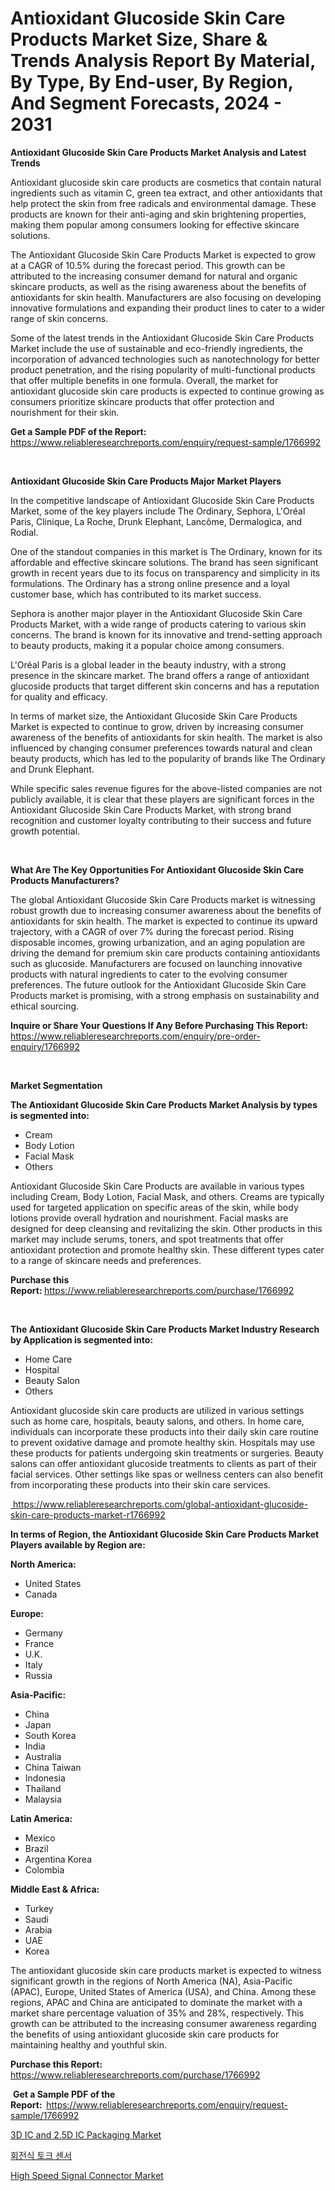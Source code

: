 <p><h1>Antioxidant Glucoside Skin Care Products Market Size, Share & Trends Analysis Report By Material, By Type, By End-user, By Region, And Segment Forecasts, 2024 - 2031</h1></p><p><strong>Antioxidant Glucoside Skin Care Products Market Analysis and Latest Trends</strong></p>
<p><p>Antioxidant glucoside skin care products are cosmetics that contain natural ingredients such as vitamin C, green tea extract, and other antioxidants that help protect the skin from free radicals and environmental damage. These products are known for their anti-aging and skin brightening properties, making them popular among consumers looking for effective skincare solutions.</p><p>The Antioxidant Glucoside Skin Care Products Market is expected to grow at a CAGR of 10.5% during the forecast period. This growth can be attributed to the increasing consumer demand for natural and organic skincare products, as well as the rising awareness about the benefits of antioxidants for skin health. Manufacturers are also focusing on developing innovative formulations and expanding their product lines to cater to a wider range of skin concerns.</p><p>Some of the latest trends in the Antioxidant Glucoside Skin Care Products Market include the use of sustainable and eco-friendly ingredients, the incorporation of advanced technologies such as nanotechnology for better product penetration, and the rising popularity of multi-functional products that offer multiple benefits in one formula. Overall, the market for antioxidant glucoside skin care products is expected to continue growing as consumers prioritize skincare products that offer protection and nourishment for their skin.</p></p>
<p><strong>Get a Sample PDF of the Report:&nbsp;</strong> <a href="https://www.reliableresearchreports.com/enquiry/request-sample/1766992">https://www.reliableresearchreports.com/enquiry/request-sample/1766992</a></p>
<p>&nbsp;</p>
<p><strong>Antioxidant Glucoside Skin Care Products Major Market Players</strong></p>
<p><p>In the competitive landscape of Antioxidant Glucoside Skin Care Products Market, some of the key players include The Ordinary, Sephora, L'Oréal Paris, Clinique, La Roche, Drunk Elephant, Lancôme, Dermalogica, and Rodial. </p><p>One of the standout companies in this market is The Ordinary, known for its affordable and effective skincare solutions. The brand has seen significant growth in recent years due to its focus on transparency and simplicity in its formulations. The Ordinary has a strong online presence and a loyal customer base, which has contributed to its market success. </p><p>Sephora is another major player in the Antioxidant Glucoside Skin Care Products Market, with a wide range of products catering to various skin concerns. The brand is known for its innovative and trend-setting approach to beauty products, making it a popular choice among consumers. </p><p>L'Oréal Paris is a global leader in the beauty industry, with a strong presence in the skincare market. The brand offers a range of antioxidant glucoside products that target different skin concerns and has a reputation for quality and efficacy. </p><p>In terms of market size, the Antioxidant Glucoside Skin Care Products Market is expected to continue to grow, driven by increasing consumer awareness of the benefits of antioxidants for skin health. The market is also influenced by changing consumer preferences towards natural and clean beauty products, which has led to the popularity of brands like The Ordinary and Drunk Elephant. </p><p>While specific sales revenue figures for the above-listed companies are not publicly available, it is clear that these players are significant forces in the Antioxidant Glucoside Skin Care Products Market, with strong brand recognition and customer loyalty contributing to their success and future growth potential.</p></p>
<p>&nbsp;</p>
<p><strong>What Are The Key Opportunities For Antioxidant Glucoside Skin Care Products Manufacturers?</strong></p>
<p><p>The global Antioxidant Glucoside Skin Care Products market is witnessing robust growth due to increasing consumer awareness about the benefits of antioxidants for skin health. The market is expected to continue its upward trajectory, with a CAGR of over 7% during the forecast period. Rising disposable incomes, growing urbanization, and an aging population are driving the demand for premium skin care products containing antioxidants such as glucoside. Manufacturers are focused on launching innovative products with natural ingredients to cater to the evolving consumer preferences. The future outlook for the Antioxidant Glucoside Skin Care Products market is promising, with a strong emphasis on sustainability and ethical sourcing.</p></p>
<p><strong>Inquire or Share Your Questions If Any Before Purchasing This Report:</strong> <a href="https://www.reliableresearchreports.com/enquiry/pre-order-enquiry/1766992">https://www.reliableresearchreports.com/enquiry/pre-order-enquiry/1766992</a></p>
<p>&nbsp;</p>
<p><strong>Market Segmentation</strong></p>
<p><strong>The Antioxidant Glucoside Skin Care Products Market Analysis by types is segmented into:</strong></p>
<p><ul><li>Cream</li><li>Body Lotion</li><li>Facial Mask</li><li>Others</li></ul></p>
<p><p>Antioxidant Glucoside Skin Care Products are available in various types including Cream, Body Lotion, Facial Mask, and others. Creams are typically used for targeted application on specific areas of the skin, while body lotions provide overall hydration and nourishment. Facial masks are designed for deep cleansing and revitalizing the skin. Other products in this market may include serums, toners, and spot treatments that offer antioxidant protection and promote healthy skin. These different types cater to a range of skincare needs and preferences.</p></p>
<p><strong>Purchase this Report:&nbsp;</strong><a href="https://www.reliableresearchreports.com/purchase/1766992">https://www.reliableresearchreports.com/purchase/1766992</a></p>
<p>&nbsp;</p>
<p><strong>The Antioxidant Glucoside Skin Care Products Market Industry Research by Application is segmented into:</strong></p>
<p><ul><li>Home Care</li><li>Hospital</li><li>Beauty Salon</li><li>Others</li></ul></p>
<p><p>Antioxidant glucoside skin care products are utilized in various settings such as home care, hospitals, beauty salons, and others. In home care, individuals can incorporate these products into their daily skin care routine to prevent oxidative damage and promote healthy skin. Hospitals may use these products for patients undergoing skin treatments or surgeries. Beauty salons can offer antioxidant glucoside treatments to clients as part of their facial services. Other settings like spas or wellness centers can also benefit from incorporating these products into their skin care services.</p></p>
<p><a href="https://www.reliableresearchreports.com/global-antioxidant-glucoside-skin-care-products-market-r1766992">&nbsp;https://www.reliableresearchreports.com/global-antioxidant-glucoside-skin-care-products-market-r1766992</a></p>
<p><strong>In terms of Region, the Antioxidant Glucoside Skin Care Products Market Players available by Region are:</strong></p>
<p>
    <p> <strong> North America: </strong>
        <ul>
            <li>United States</li>
            <li>Canada</li>
        </ul>
        </p> 
    <p> <strong> Europe: </strong>
        <ul>
            <li>Germany</li>
            <li>France</li>
            <li>U.K.</li>
            <li>Italy</li>
            <li>Russia</li>
        </ul>
        </p> 
    <p> <strong> Asia-Pacific: </strong>
        <ul>
            <li>China</li>
            <li>Japan</li>
            <li>South Korea</li>
            <li>India</li>
            <li>Australia</li>
            <li>China Taiwan</li>
            <li>Indonesia</li>
            <li>Thailand</li>
            <li>Malaysia</li>
        </ul>
        </p> 
    <p> <strong> Latin America: </strong>
        <ul>
            <li>Mexico</li>
            <li>Brazil</li>
            <li>Argentina Korea</li>
            <li>Colombia</li>
        </ul>
        </p> 
    <p> <strong> Middle East & Africa: </strong>
        <ul>
            <li>Turkey</li>
            <li>Saudi</li>
            <li>Arabia</li>
            <li>UAE</li>
            <li>Korea</li>
        </ul>
    </p>
    </p>
<p><p>The antioxidant glucoside skin care products market is expected to witness significant growth in the regions of North America (NA), Asia-Pacific (APAC), Europe, United States of America (USA), and China. Among these regions, APAC and China are anticipated to dominate the market with a market share percentage valuation of 35% and 28%, respectively. This growth can be attributed to the increasing consumer awareness regarding the benefits of using antioxidant glucoside skin care products for maintaining healthy and youthful skin.</p></p>
<p><strong>Purchase this Report: </strong><a href="https://www.reliableresearchreports.com/purchase/1766992">https://www.reliableresearchreports.com/purchase/1766992</a></p>
<p>&nbsp;<strong>Get a Sample PDF of the Report:&nbsp;&nbsp;</strong><a href="https://www.reliableresearchreports.com/enquiry/request-sample/1766992">https://www.reliableresearchreports.com/enquiry/request-sample/1766992</a></p>
<p><strong></strong></p>
<p><p><a href="https://medium.com/@graciakennyta2311/3d-ic-and-2-5d-ic-packaging-market-a-global-and-regional-analysis-2024-2031-16ae14d674bc">3D IC and 2.5D IC Packaging Market</a></p><p><a href="https://github.com/muchswr/Market-Research-Report-List-2/blob/main/531665840173.md">회전식 토크 센서</a></p><p><a href="https://medium.com/@kirstencharriso/high-speed-signal-connector-market-global-market-insights-and-sales-trends-2024-to-2031-04282687633e">High Speed Signal Connector Market</a></p></p>